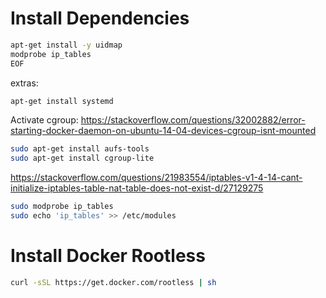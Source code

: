 # Install Dependencies

```sh
apt-get install -y uidmap
modprobe ip_tables
EOF
```

extras:

```sh
apt-get install systemd
```

Activate cgroup: https://stackoverflow.com/questions/32002882/error-starting-docker-daemon-on-ubuntu-14-04-devices-cgroup-isnt-mounted

```sh
sudo apt-get install aufs-tools
sudo apt-get install cgroup-lite
```

https://stackoverflow.com/questions/21983554/iptables-v1-4-14-cant-initialize-iptables-table-nat-table-does-not-exist-d/27129275

```sh
sudo modprobe ip_tables
sudo echo 'ip_tables' >> /etc/modules
```

# Install Docker Rootless

```sh
curl -sSL https://get.docker.com/rootless | sh
```
